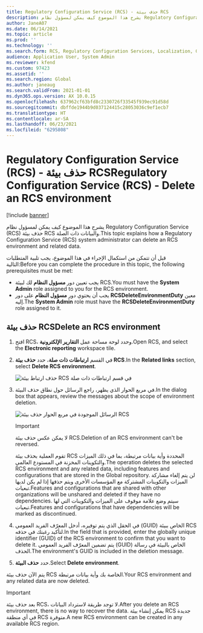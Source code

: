 ```yaml
---
title: Regulatory Configuration Service (RCS) - حذف بيئة RCS
description: يشرح هذا الموضوع كيف يمكن لمسؤول نظام Regulatory Configuration Service (RCS) حذف بيئة RCS والبيانات ذات الصلة.
author: JaneA07
ms.date: 06/14/2021
ms.topic: article
ms.prod: ''
ms.technology: ''
ms.search.form: RCS, Regulatory Configuration Services, Localization, Global
audience: Application User, System Admin
ms.reviewer: kfend
ms.custom: 97423
ms.assetid: ''
ms.search.region: Global
ms.author: janeaug
ms.search.validFrom: 2021-01-01
ms.dyn365.ops.version: AX 10.0.15
ms.openlocfilehash: 637962cf63bfd8c2330726f33545f939ec91d58d
ms.sourcegitcommit: dbffde1944b9d037124415c28053036c9ef1ecb7
ms.translationtype: HT
ms.contentlocale: ar-SA
ms.lasthandoff: 06/23/2021
ms.locfileid: "6295808"
---
```

# <a name="regulatory-configuration-service-rcs---delete-an-rcs-environment"></a><span data-ttu-id="78f45-103">Regulatory Configuration Service (RCS) - حذف بيئة RCS</span><span class="sxs-lookup"><span data-stu-id="78f45-103">Regulatory Configuration Service (RCS) - Delete an RCS environment</span></span>

[!include [banner](../includes/banner.md)]

<span data-ttu-id="78f45-104">يشرح هذا الموضوع كيف يمكن لمسؤول نظام Regulatory Configuration Service (RCS) حذف بيئة RCS والبيانات ذات الصلة.</span><span class="sxs-lookup"><span data-stu-id="78f45-104">This topic explains how a Regulatory Configuration Service (RCS) system administrator can delete an RCS environment and related data.</span></span>

<span data-ttu-id="78f45-105">قبل أن تتمكن من استكمال الإجراء في هذا الموضوع، يجب تلبية المتطلبات التالية:</span><span class="sxs-lookup"><span data-stu-id="78f45-105">Before you can complete the procedure in this topic, the following prerequisites must be met:</span></span>

- <span data-ttu-id="78f45-106">يجب تعيين دور **مسؤول النظام** لك لبيئة RCS.</span><span class="sxs-lookup"><span data-stu-id="78f45-106">You must have the **System Admin** role assigned to you for the RCS environment.</span></span>
- <span data-ttu-id="78f45-107">يجب أن يحتوي دور **مسؤول النظام** على دور **RCSDeleteEnvironmentDuty** معين إليه.</span><span class="sxs-lookup"><span data-stu-id="78f45-107">The **System Admin** role must have the **RCSDeleteEnvironmentDuty** role assigned to it.</span></span>

## <a name="delete-an-rcs-environment"></a><span data-ttu-id="78f45-108">حذف بيئة RCS</span><span class="sxs-lookup"><span data-stu-id="78f45-108">Delete an RCS environment</span></span>

1. <span data-ttu-id="78f45-109">افتح RCS، وحدد لوحة مساحة عمل **التقارير الإلكترونية**.</span><span class="sxs-lookup"><span data-stu-id="78f45-109">Open RCS, and select the **Electronic reporting** workspace tile.</span></span>
2. <span data-ttu-id="78f45-110">في القسم **ارتباطات ذات صلة**، حدد **حذف بيئة RCS**.</span><span class="sxs-lookup"><span data-stu-id="78f45-110">In the **Related links** section, select **Delete RCS environment**.</span></span>

    ![حذف ارتباط بيئة RCS في قسم ارتباطات ذات صلة](media/01_RCS-Delete-Environ-Related-Link.PNG)

3. <span data-ttu-id="78f45-112">في مربع الحوار الذي يظهر، راجع الرسائل حول نطاق حذف البيئة.</span><span class="sxs-lookup"><span data-stu-id="78f45-112">In the dialog box that appears, review the messages about the scope of environment deletion.</span></span>

    ![الرسائل الموجودة في مربع الحوار حذف بيئة RCS](media/01_RCS-Delete-Environ-Msg_noGUID.PNG)

    > [!IMPORTANT]
    > <span data-ttu-id="78f45-114">لا يمكن عكس حذف بيئة RCS.</span><span class="sxs-lookup"><span data-stu-id="78f45-114">Deletion of an RCS environment can't be reversed.</span></span>
    >
    > <span data-ttu-id="78f45-115">تقوم العملية بحذف بيئة RCS المحددة وأية بيانات مرتبطة، بما في ذلك الميزات والتكوينات المخزنة في المستودع العالمي.</span><span class="sxs-lookup"><span data-stu-id="78f45-115">The operation deletes the selected RCS environment and any related data, including features and configurations that are stored in the Global repository.</span></span> <span data-ttu-id="78f45-116">لن يتم إلغاء مشاركة الميزات والتكوينات المشتركة مع المؤسسات الأخرى ويتم حذفها إذا لم يكن لديها تبعيات.</span><span class="sxs-lookup"><span data-stu-id="78f45-116">Features and configurations that are shared with other organizations will be unshared and deleted if they have no dependencies.</span></span> <span data-ttu-id="78f45-117">سيتم وضع علامة موقوف على الميزات والتكوينات التي لها تبعيات.</span><span class="sxs-lookup"><span data-stu-id="78f45-117">Features and configurations that have dependencies will be marked as discontinued.</span></span>

4. <span data-ttu-id="78f45-118">في الحقل الذي يتم توفيره، أدخل المعرّف الفريد العمومي (GUID) الخاص ببيئة RCS لتأكيد رغبتك في حذفه.</span><span class="sxs-lookup"><span data-stu-id="78f45-118">In the field that is provided, enter the globally unique identifier (GUID) of the RCS environment to confirm that you want to delete it.</span></span> <span data-ttu-id="78f45-119">يتم تضمين المعرّف الفريد العمومي (GUID) الخاص بالبيئة في رسالة الحذف.</span><span class="sxs-lookup"><span data-stu-id="78f45-119">The environment's GUID is included in the deletion message.</span></span>
5. <span data-ttu-id="78f45-120">حدد **حذف البيئة**.</span><span class="sxs-lookup"><span data-stu-id="78f45-120">Select **Delete environment**.</span></span>
    
<span data-ttu-id="78f45-121">يتم الآن حذف بيئة RCS الخاصة بك وأية بيانات مرتبطة.</span><span class="sxs-lookup"><span data-stu-id="78f45-121">Your RCS environment and any related data are now deleted.</span></span>

> [!IMPORTANT]
> <span data-ttu-id="78f45-122">بعد حذف بيئة RCS، لا توجد طريقة لاسترداد البيانات.</span><span class="sxs-lookup"><span data-stu-id="78f45-122">After you delete an RCS environment, there is no way to recover the data.</span></span> <span data-ttu-id="78f45-123">يمكن إنشاء بيئة RCS جديدة في أي منطقة RCS متوفرة.</span><span class="sxs-lookup"><span data-stu-id="78f45-123">A new RCS environment can be created in any available RCS region.</span></span>
